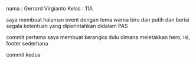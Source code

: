 nama  : Gerrard Virgianto
Kelas : 11A

saya membuat halaman event dengan tema warna biru dan putih dan berisi segala ketentuan yang diperintahkan didalam PAS

commit pertama saya membuat kerangka dulu dimana meletakkan hero, isi, footer sederhana

commit kedua
